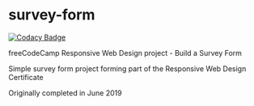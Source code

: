 # survey-form

[![Codacy Badge](https://app.codacy.com/project/badge/Grade/9eb217c3deaf4656bda7ad39f06aa4e5)](https://www.codacy.com/gh/tupelobound/survey-form/dashboard?utm_source=github.com&amp;utm_medium=referral&amp;utm_content=tupelobound/survey-form&amp;utm_campaign=Badge_Grade)

freeCodeCamp Responsive Web Design project - Build a Survey Form

Simple survey form project forming part of the Responsive Web Design Certificate

Originally completed in June 2019

